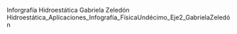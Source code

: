 Inforgrafía Hidroestática Gabriela Zeledón
Hidroestática_Aplicaciones_Infografía_FísicaUndécimo_Eje2_GabrielaZeledón
